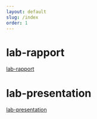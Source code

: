 ```yaml
---
layout: default
slug: /index
order: 1
---
```



# lab-rapport

[lab-rapport](https://labs-web.github.io/lab-rapport/rapport.html)

# lab-presentation

[lab-presentation](https://labs-web.github.io/lab-rapport/presentation.html)

